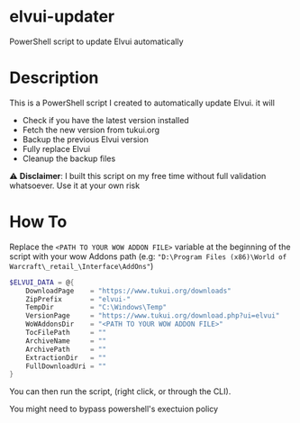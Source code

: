 # elvui-updater
PowerShell script to update Elvui automatically

# Description

This is a PowerShell script I created to automatically update Elvui. it will

  - Check if you have the latest version installed
  - Fetch the new version from tukui.org
  - Backup the previous Elvui version
  - Fully replace Elvui
  - Cleanup the backup files

:warning: **Disclaimer**: I built this script on my free time without full validation whatsoever. Use it at your own risk

# How To

Replace the `<PATH TO YOUR WOW ADDON FILE>` variable at the beginning of the script with your wow Addons path (e.g: `"D:\Program Files (x86)\World of Warcraft\_retail_\Interface\AddOns"`)


```Powershell
$ELVUI_DATA = @{
    DownloadPage    = "https://www.tukui.org/downloads"
    ZipPrefix       = "elvui-"
    TempDir         = "C:\Windows\Temp"
    VersionPage     = "https://www.tukui.org/download.php?ui=elvui"
    WoWAddonsDir    = "<PATH TO YOUR WOW ADDON FILE>"
    TocFilePath     = ""
    ArchiveName     = ""
    ArchivePath     = ""
    ExtractionDir   = ""
    FullDownloadUri = "" 
}
```

You can then run the script, (right click, or through the CLI).

You might need to bypass powershell's exectuion policy

